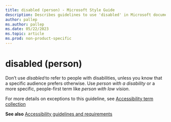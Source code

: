 ```yaml
---
title: disabled (person) - Microsoft Style Guide
description: Describes guidelines to use 'disabled' in Microsoft documents, including instances where this word is appropriate or allowed.
author: pallep
ms.author: pallep
ms.date: 05/22/2023
ms.topic: article
ms.prod: non-product-specific
---
```


# disabled (person)

Don’t use *disabled* to refer to people with disabilities, unless you know that a specific audience prefers otherwise. Use *person with a disability* or a more specific, people-first term like *person with low vision*. 
 
For more details on exceptions to this guideline, see [Accessibility term collection](~/a-z-word-list-term-collections/term-collections/accessibility-terms.md)  

**See also** [Accessibility guidelines and requirements](https://learn.microsoft.com/en-us/style-guide/accessibility/accessibility-guidelines-requirements.md)
